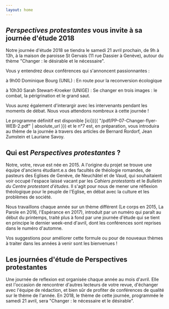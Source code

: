```yaml
---
layout: home
---
```


## *Perspectives protestantes* vous invite à sa journée d'étude 2018
Notre journée d'étude 2018 se tiendra le samedi 21 avril prochain, de 9h à 13h, à la maison de paroisse St Gervais (11 rue Dassier à Genève), autour du thème "Changer&nbsp;: le désirable et le nécessaire".

Vous y entendrez deux conférences qui s'annoncent passionnantes&nbsp;: 

à 9h00 Dominique Bourg (UNIL)&nbsp;: En route pour la reconversion écologique

à 10h30 Sarah Stewart-Kroeker (UNIGE)&nbsp;: Se changer en trois images&nbsp;: le combat, la périgrination et le grand saut.

Vous aurez également d'interargir avec les intervenants pendant les moments de débat. Nous vous attendons nombreux à cette journée&nbsp;!

Le programme définitif est disponible [ici]({{ "/pdf/PP-07-Changer-flyer-WEB-2.pdf" | absolute_url }}) et le n°7 est, en préparation, vous introduira au thème de la journée à travers des articles de Bernard Rordorf, Jean Zumstein et Lauriane Savoy.
 

## Qui est *Perspectives protestantes*&nbsp;?
Notre, votre, revue est née en 2015. A l'origine du projet se trouve une équipe d'anciens étudiant.e.s des facultés de théologie romandes, de pasteurs des Eglises de Genève, de Neuchâtel et de Vaud, qui souhaitaient voir occupé l'espace laissé vacant par les *Cahiers protestants* et le *Bulletin du Centre protestant d'études*. Il s'agit pour nous de mener une réflexion théologique pour le peuple de l'Eglise, en débat avec la culture et les problèmes de société. 

Nous travaillons chaque année sur un thème différent (Le corps en 2015, La Parole en 2016, l'Espérance en 2017), introduit par un numéro qui paraît au début du printemps, traité plus à fond par une journée d'étude qui se tient en principe le dernier week-end d'avril, dont les conférences sont reprises dans le numéro d'automne.

Vos suggestions pour améliorer cette formule ou pour de nouveaux thèmes à traiter dans les années à venir sont les bienvenues ! 

## Les journées d'étude de Perspectives protestantes
Une journée de reflexion est organisée chaque année au mois d'avril. Elle est l'occasion de rencontrer d'autres lecteurs de votre revue, d'échanger avec l'équipe de rédaction, et bien sûr de profiter de conférences de qualité sur le thème de l'année.
En 2018, le thème de cette journée, programmée le samedi 21 avril, sera "Changer&nbsp;: le nécessaire et le désirable".
